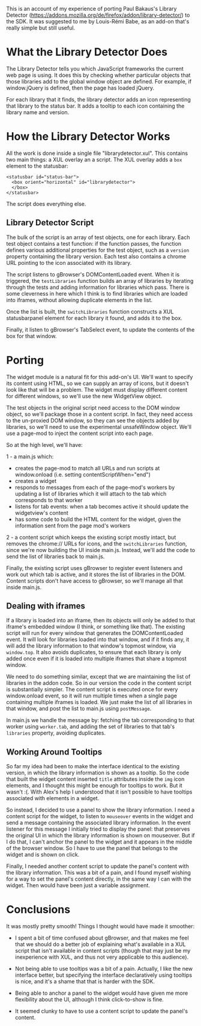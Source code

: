 
This is an account of my experience of porting Paul Bakaus's Library Detector (https://addons.mozilla.org/de/firefox/addon/library-detector/) to the SDK. It was suggested to me by Louis-Rémi Babe, as an add-on that's really simple but still useful.

# What the Library Detector Does #

The Library Detector tells you which JavaScript frameworks the current web page is using. It does this by checking whether particular objects that those libraries add to the global window object are defined. For example, if window.jQuery is defined, then the page has loaded jQuery.

For each library that it finds, the library detector adds an icon representing that library to the status bar. It adds a tooltip to each icon containing the library name and version.

# How the Library Detector Works #

All the work is done inside a single file "librarydetector.xul". This contains two main things: a XUL overlay an a script. The XUL overlay adds a `box` element to the statusbar:

    <statusbar id="status-bar">
      <box orient="horizontal" id="librarydetector">
      </box>
    </statusbar>

The script does everything else.

## Library Detector Script ##

The bulk of the script is an array of test objects, one for each library. Each test object contains a test function: if the function passes, the function defines various additional properties for the test object, such as a `version` property containing the library version. Each test also contains a chrome URL pointing to the icon associated with its library.

The script listens to gBrowser's DOMContentLoaded event. When it is triggered, the `testLibraries` function builds an array of libraries by iterating through the tests and adding information for libraries which pass. There is some cleverness in here which I think is to find libraries which are loaded into iframes, without allowing duplicate elements in the list.

Once the list is built, the `switchLibraries` function constructs a XUL statusbarpanel element for each library it found, and adds it to the box.

Finally, it listen to gBrowser's TabSelect event, to update the contents of the box for that window.

# Porting #

The widget module is a natural fit for this add-on's UI. We'll want to specify its content using HTML, so we can supply an array of icons, but it doesn't look like that will be a problem. The widget must display different content for different windows, so we'll use the new WidgetView object.

The test objects in the original script need access to the DOM window object, so we'll package those in a content script. In fact, they need access to the un-proxied DOM window, so they can see the objects added by libraries, so we'll need to use the experimental unsafeWindow object. We'll use a page-mod to inject the content script into each page.

So at the high level, we'll have:

1 - a main.js which:

* creates the page-mod to match all URLs and run scripts at window.onload (i.e. setting contentScriptWhen="end")
* creates a widget
* responds to messages from each of the page-mod's workers by updating a list of libraries which it will attach to the tab which corresponds to that worker
* listens for tab events: when a tab becomes active it should update the widgetview's content
* has some code to build the HTML content for the widget, given the information sent from the page mod's workers

2 - a content script which keeps the existing script mostly intact, but removes the chrome:// URLs for icons, and the `switchLibraries` function, since we're now building the UI inside main.js. Instead, we'll add the code to send the list of libraries back to main.js.

Finally, the existing script uses gBrowser to register event listeners and work out which tab is active, and it stores the list of libraries in the DOM. Content scripts don't have access to gBrowser, so we'll manage all that inside main.js.

## Dealing with iframes ##

If a library is loaded into an iframe, then its objects will only be added to that iframe's embedded window (I think, or something like that). The existing script will run for every window that generates the DOMContentLoaded event. It will look for libraries loaded into that window, and if it finds any, it will add the library information to that window's topmost window, via `window.top`. It also avoids duplicates, to ensure that each library is only added once even if it is loaded into multiple iframes that share a topmost window.

We need to do something similar, except that we are maintaining the list of libraries in the addon code. So in our version the code in the content script is substantially simpler. The content script is executed once for every window.onload event, so it will run multiple times when a single page containing multiple iframes is loaded. We just make the list of all libraries in that window, and post the list to main.js using `postMessage`.

In main.js we handle the message by: fetching the tab corresponding to that worker using `worker.tab`, and adding the set of libraries to that tab's `libraries` property, avoiding duplicates.

## Working Around Tooltips ##

So far my idea had been to make the interface identical to the existing version, in which the library information is shown as a tooltip. So the code that built the widget content inserted `title` attributes inside the `img` icon elements, and I thought this might be enough for tooltips to work. But it wasn't :(. With Alex's help I understood that it isn't possible to have tooltips associated with elements in a widget.

So instead, I decided to use a panel to show the library information. I need a content script for the widget, to listen to `mouseover` events in the widget and send a message containing the associated library information. In the event listener for this message I initially tried to display the panel: that preserves the original UI in which the library information is shown on mouseover. But if I do that, I can't anchor the panel to the widget and it appears in the middle of the browser window. So I have to use the panel that belongs to the widget and is shown on click.

Finally, I needed another content script to update the panel's content with the library information. This was a bit of a pain, and I found myself wishing for a way to set the panel's content directly, in the same way I can with the widget. Then would have been just a variable assignment.

# Conclusions ##

It was mostly pretty smooth! Things I thought would have made it smoother:

* I spent a bit of time confused about gBrowser, and that makes me feel that we should do a better job of explaining what's available in a XUL script that isn't available in content scripts (though that may just be my inexperience with XUL, and thus not very applicable to this audience).

* Not being able to use tooltips was a bit of a pain. Actually, I like the new interface better, but specifying the interface declaratively using tooltips is nice, and it's a shame that that is harder with the SDK.

* Being able to anchor a panel to the widget would have given me more flexibility about the UI, although I think click-to-show is fine.

* It seemed clunky to have to use a content script to update the panel's content.
